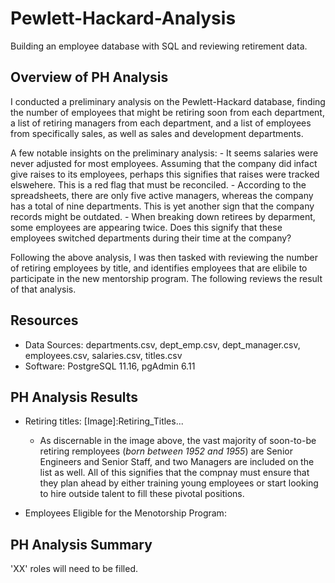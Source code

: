 # Pewlett-Hackard-Analysis
Building an employee database with SQL and reviewing retirement data.

## Overview of PH Analysis
I conducted a preliminary analysis on the Pewlett-Hackard database, finding the number of employees that might be retiring soon from each department, a list of retiring managers from each department, and a list of employees from specifically sales, as well as sales and development departments.

A few notable insights on the preliminary analysis:
    - It seems salaries were never adjusted for most employees. Assuming that the company did infact give raises to its employees, perhaps this signifies that raises were tracked elswehere. This is a red flag that must be reconciled.
    - According to the spreadsheets, there are only five active managers, whereas the company has a total of nine departments. This is yet another sign that the company records might be outdated. 
    - When breaking down retirees by deparment, some employees are appearing twice. Does this signify that these employees switched departments during their time at the company?

Following the above analysis, I was then tasked with reviewing the number of retiring employees by title, and identifies employees that are elibile to participate in the new mentorship program. The following reviews the result of that analysis.

## Resources
- Data Sources: departments.csv, 
    dept_emp.csv, dept_manager.csv, 
    employees.csv, salaries.csv, titles.csv
- Software: PostgreSQL 11.16, pgAdmin 6.11

## PH Analysis Results
- Retiring titles:
[Image]:Retiring_Titles...

    - As discernable in the image above, the vast majority of soon-to-be retiring remployees (_born between 1952 and 1955_) are Senior Engineers and Senior Staff, and two Managers are included on the list as well. All of this signifies that the compnay must ensure that they plan ahead by either training young employees or start looking to hire outside talent to fill these pivotal positions.

- Employees Eligible for the Menotorship Program:


## PH Analysis Summary
'XX' roles will need to be filled. 
